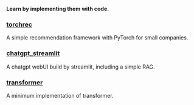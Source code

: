 __Learn by implementing them with code.__

### [torchrec](./torchrec/)

A simple recommendation framework with PyTorch for small companies.

### [chatgpt_streamlit](./chatgpt_streamlit/)

A chatgpt webUI build by streamlit, including a simple RAG.

### [transformer](./transformer/)

A minimum implementation of transformer.
